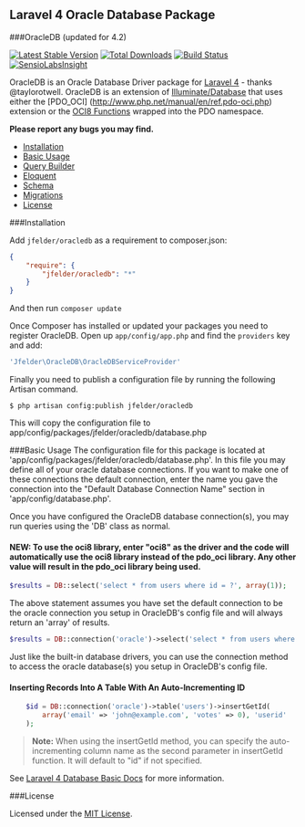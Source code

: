 ## Laravel 4 Oracle Database Package

###OracleDB (updated for 4.2)

[![Latest Stable Version](https://poser.pugx.org/jfelder/oracledb/v/stable.png)](https://packagist.org/packages/jfelder/oracledb) [![Total Downloads](https://poser.pugx.org/jfelder/oracledb/downloads.png)](https://packagist.org/packages/jfelder/oracledb) [![Build Status](https://travis-ci.org/jfelder/Laravel-OracleDB.png)](https://travis-ci.org/jfelder/Laravel-OracleDB) [![SensioLabsInsight](https://insight.sensiolabs.com/projects/5ab2ec12-1622-4cb6-8ff0-238d0ec4028f/mini.png)](https://insight.sensiolabs.com/projects/5ab2ec12-1622-4cb6-8ff0-238d0ec4028f)


OracleDB is an Oracle Database Driver package for [Laravel 4](http://laravel.com/) - thanks @taylorotwell. OracleDB is an extension of [Illuminate/Database](https://github.com/illuminate/database) that uses either the [PDO_OCI] (http://www.php.net/manual/en/ref.pdo-oci.php) extension or the [OCI8 Functions](http://www.php.net/manual/en/ref.oci8.php) wrapped into the PDO namespace.

**Please report any bugs you may find.**

- [Installation](#installation)
- [Basic Usage](#basic-usage)
- [Query Builder](#query-builder)
- [Eloquent](#eloquent)
- [Schema](#schema)
- [Migrations](#migrations)
- [License](#license)

###Installation

Add `jfelder/oracledb` as a requirement to composer.json:

```json
{
    "require": {
        "jfelder/oracledb": "*"
    }
}
```
And then run `composer update`

Once Composer has installed or updated your packages you need to register OracleDB. Open up `app/config/app.php` and find the `providers` key and add:

```php
'Jfelder\OracleDB\OracleDBServiceProvider'
```

Finally you need to publish a configuration file by running the following Artisan command.

```terminal
$ php artisan config:publish jfelder/oracledb
```
This will copy the configuration file to app/config/packages/jfelder/oracledb/database.php


###Basic Usage
The configuration file for this package is located at 'app/config/packages/jfelder/oracledb/database.php'. 
In this file you may define all of your oracle database connections. If you want to make one of these connections the
default connection, enter the name you gave the connection into the "Default Database Connection Name" section in 'app/config/database.php'.

Once you have configured the OracleDB database connection(s), you may run queries using the 'DB' class as normal.

#### NEW: To use the oci8 library, enter "oci8" as the driver and the code will automatically use the oci8 library instead of the pdo_oci library. Any other value will result in the pdo_oci library being used.

```php
$results = DB::select('select * from users where id = ?', array(1));
```

The above statement assumes you have set the default connection to be the oracle connection you setup in OracleDB's config file and will always return an 'array' of results.

```php
$results = DB::connection('oracle')->select('select * from users where id = ?', array(1));
```

Just like the built-in database drivers, you can use the connection method to access the oracle database(s) you setup in OracleDB's config file.

#### Inserting Records Into A Table With An Auto-Incrementing ID

```php
	$id = DB::connection('oracle')->table('users')->insertGetId(
		array('email' => 'john@example.com', 'votes' => 0), 'userid'
	);
```

> **Note:** When using the insertGetId method, you can specify the auto-incrementing column name as the second parameter in insertGetId function. It will default to "id" if not specified.

See [Laravel 4 Database Basic Docs](http://four.laravel.com/docs/database) for more information.

###License

Licensed under the [MIT License](http://cheeaun.mit-license.org/).

